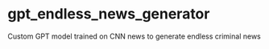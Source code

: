 # gpt_endless_news_generator
 Custom GPT model trained on CNN news to generate endless criminal news
